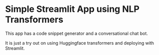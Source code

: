 # Simple Streamlit App using NLP Transformers

This app has a code snippet generator and a conversational chat bot.

It is just a try out on using Huggingface transformers and deploying with Streamlit.
